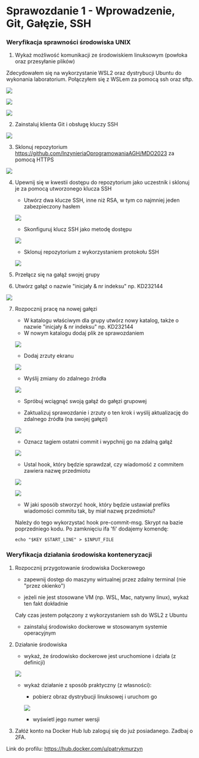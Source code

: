 # Sprawozdanie 1 - Wprowadzenie, Git, Gałęzie, SSH

### Weryfikacja sprawności środowiska UNIX

1) Wykaż możliwość komunikacji ze środowiskiem linuksowym (powłoka oraz przesyłanie plików)

Zdecydowałem się na wykorzystanie WSL2 oraz dystrybucji Ubuntu do wykonania laboratorium. Połączyłem się z WSLem za pomocą ssh oraz sftp.

![](./img/0.png)

![](./img/1.png)

![](./img/2.png)

2) Zainstaluj klienta Git i obsługę kluczy SSH

![](./img/3.png)

3) Sklonuj repozytorium https://github.com/InzynieriaOprogramowaniaAGH/MDO2023 za pomocą HTTPS

![](./img/4.png)

4) Upewnij się w kwestii dostępu do repozytorium jako uczestnik i sklonuj je za pomocą utworzonego klucza SSH

    * Utwórz dwa klucze SSH, inne niż RSA, w tym co najmniej jeden zabezpieczony hasłem
	
	![](./img/5.png)
	
    * Skonfiguruj klucz SSH jako metodę dostępu
	
	![](./img/6.png)
	
    * Sklonuj repozytorium z wykorzystaniem protokołu SSH
	
	![](./img/7.png)
    
5) Przełącz się na gałąź swojej grupy
6) Utwórz gałąź o nazwie "inicjały & nr indeksu" np. KD232144

![](./img/8.png)

7) Rozpocznij pracę na nowej gałęzi
    * W katalogu właściwym dla grupy utwórz nowy katalog, także o nazwie "inicjały & nr indeksu" np. KD232144
    * W nowym katalogu dodaj plik ze sprawozdaniem
	
	![](./img/9.png)
	
    * Dodaj zrzuty ekranu
	
	![](./img/10.png)
	
    * Wyślij zmiany do zdalnego źródła
	
	![](./img/11.png)
	
	* Spróbuj wciągnąć swoją gałąź do gałęzi grupowej
	
	* Zaktualizuj sprawozdanie i zrzuty o ten krok i wyślij aktualizację do zdalnego źródła (na swojej gałęzi)

	![](./img/12.png)
	
	* Oznacz tagiem ostatni commit i wypchnij go na zdalną gałąź
	
	![](./img/13.png)
	
	* Ustal hook, który będzie sprawdzał, czy wiadomość z commitem zawiera nazwę przedmiotu
	
	![](./img/14.png)
	
	![](./img/15.png)
	
	* W jaki sposób stworzyć hook, który będzie ustawiał prefiks wiadomości commitu tak, by miał nazwę przedmiotu?
	
	Należy do tego wykorzystać hook pre-commit-msg. Skrypt na bazie poprzedniego kodu. Po zamknięciu ifa 'fi' dodajemy komendę: 
	```
	echo "$KEY $START_LINE" > $INPUT_FILE
	```
	
### Weryfikacja działania środowiska konteneryzacji

1) Rozpocznij przygotowanie środowiska Dockerowego

	* zapewnij dostęp do maszyny wirtualnej przez zdalny terminal (nie "przez okienko")
	
	* jeżeli nie jest stosowane VM (np. WSL, Mac, natywny linux), wykaż ten fakt dokładnie
	
	Cały czas jestem połączony z wykorzystaniem ssh do WSL2 z Ubuntu

	* zainstaluj środowisko dockerowe w stosowanym systemie operacyjnym
	
2) Działanie środowiska
	
	* wykaż, że środowisko dockerowe jest uruchomione i działa (z definicji)
	
	![](./img/16.png)
	
	* wykaż działanie z sposób praktyczny (z własności):
	
		* pobierz obraz dystrybucji linuksowej i uruchom go
		
		![](./img/17.png)
		
		* wyświetl jego numer wersji
		
3) Załóż konto na Docker Hub lub zaloguj się do już posiadanego. Zadbaj o 2FA.

Link do profilu: https://hub.docker.com/u/patrykmurzyn
